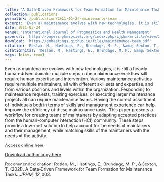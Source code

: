 ```yaml
---
title: "A Data-Driven Framework for Team Formation for Maintenance Tasks"
collection: publications
permalink: /publication/2021-03-24-maintenance-team
excerpt: 'Even as maintenance evolves with new technologies, it is still a heavily human-driven domain; multiple steps in the maintenance workflow still require human expertise and intervention. Various maintenance activities require multiple maintainers, all with different skill sets and expertise, and from various positions and levels within the organization. Responding to maintenance requests, training exercises, or executing larger maintenance projects all can require maintenance teams. Having the correct assortment of individuals both in terms of skills and management experience can help improve the efficiency of these maintenance tasks. This paper presents a workflow for creating teams of maintainers by adapting accepted practices from the human-computer interaction (HCI) community. These steps provide a low-cost solution to help account for the needs of maintainers and their management, while matching skills of the maintainers with the needs of the activity.'
date: 2021-03-24
venue: 'International Journal of Prognostics and Health Management'
paperurl: 'https://papers.phmsociety.org/index.php/ijphm/article/view/2930'
download: 'https://emhastings.github.io/files/maintenance-team.pdf'
citation: 'Reslan, M., Hastings, E., Brundage, M. P., &amp; Sexton, T. (2021). A Data-Driven Framework for Team Formation for Maintenance Tasks. *IJPHM, 12*, 003.'
citationnital: 'Reslan, M., Hastings, E., Brundage, M. P., &amp; Sexton, T. (2021). A Data-Driven Framework for Team Formation for Maintenance Tasks. IJPHM, 12, 003.'
tags: [nist, team]
---
```


Even as maintenance evolves with new technologies, it is still a heavily human-driven domain; multiple steps in the maintenance workflow still require human expertise and intervention. Various maintenance activities require multiple maintainers, all with different skill sets and expertise, and from various positions and levels within the organization. Responding to maintenance requests, training exercises, or executing larger maintenance projects all can require maintenance teams. Having the correct assortment of individuals both in terms of skills and management experience can help improve the efficiency of these maintenance tasks. This paper presents a workflow for creating teams of maintainers by adapting accepted practices from the human-computer interaction (HCI) community. These steps provide a low-cost solution to help account for the needs of maintainers and their management, while matching skills of the maintainers with the needs of the activity.

[Access online here](https://papers.phmsociety.org/index.php/ijphm/article/view/2930)

[Download author copy here](https://emhastings.github.io/files/maintenance-team.pdf)

Recommended citation: Reslan, M., Hastings, E., Brundage, M. P., & Sexton, T. (2021). A Data-Driven Framework for Team Formation for Maintenance Tasks. *IJPHM, 12*, 003.